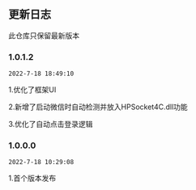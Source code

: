 ## 更新日志

此仓库只保留最新版本

### 1.0.1.2

`2022-7-18 18:49:10`

1.优化了框架UI

2.新增了启动微信时自动检测并放入HPSocket4C.dll功能

3.优化了自动点击登录逻辑

### 1.0.0.0

`2022-7-18 10:29:08`

1.首个版本发布